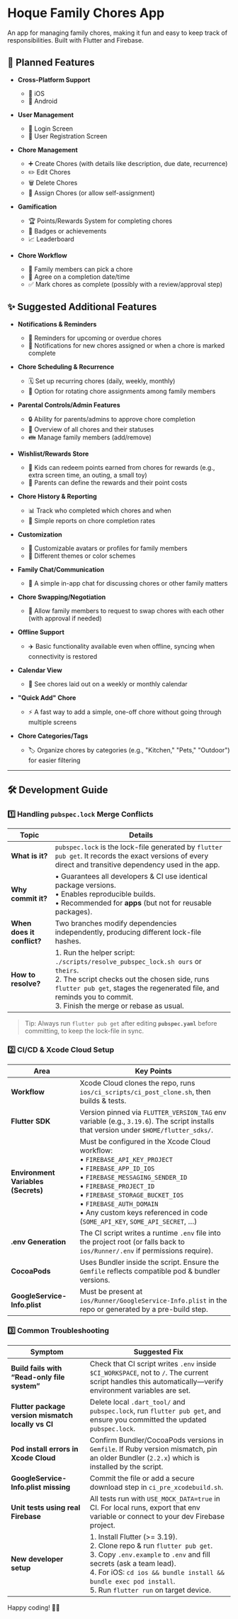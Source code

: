 # Hoque Family Chores App

An app for managing family chores, making it fun and easy to keep track of responsibilities. Built with Flutter and Firebase.

## 🚀 Planned Features

* **Cross-Platform Support**  
  * 📱 iOS  
  * 🤖 Android  

* **User Management**  
  * 🚪 Login Screen  
  * 📝 User Registration Screen  

* **Chore Management**  
  * ➕ Create Chores (with details like description, due date, recurrence)  
  * ✏️ Edit Chores  
  * 🗑️ Delete Chores  
  * 🔄 Assign Chores (or allow self-assignment)  

* **Gamification**  
  * 🏆 Points/Rewards System for completing chores  
  * 🏅 Badges or achievements  
  * 📈 Leaderboard  

* **Chore Workflow**  
  * 🙋 Family members can pick a chore  
  * 🤝 Agree on a completion date/time  
  * ✅ Mark chores as complete (possibly with a review/approval step)  

## ✨ Suggested Additional Features

* **Notifications & Reminders**  
  * 🔔 Reminders for upcoming or overdue chores  
  * 📣 Notifications for new chores assigned or when a chore is marked complete  

* **Chore Scheduling & Recurrence**  
  * 🗓️ Set up recurring chores (daily, weekly, monthly)  
  * 🔄 Option for rotating chore assignments among family members  

* **Parental Controls/Admin Features**  
  * 🔒 Ability for parents/admins to approve chore completion  
  * 👀 Overview of all chores and their statuses  
  * 👪 Manage family members (add/remove)  

* **Wishlist/Rewards Store**  
  * 🎁 Kids can redeem points earned from chores for rewards (e.g., extra screen time, an outing, a small toy)  
  * 🛒 Parents can define the rewards and their point costs  

* **Chore History & Reporting**  
  * 📊 Track who completed which chores and when  
  * 📝 Simple reports on chore completion rates  

* **Customization**  
  * 🎨 Customizable avatars or profiles for family members  
  * 🌟 Different themes or color schemes  

* **Family Chat/Communication**  
  * 💬 A simple in-app chat for discussing chores or other family matters  

* **Chore Swapping/Negotiation**  
  * 🤝 Allow family members to request to swap chores with each other (with approval if needed)  

* **Offline Support**  
  * ✈️ Basic functionality available even when offline, syncing when connectivity is restored  

* **Calendar View**  
  * 📅 See chores laid out on a weekly or monthly calendar  

* **"Quick Add" Chore**  
  * ⚡️ A fast way to add a simple, one-off chore without going through multiple screens  

* **Chore Categories/Tags**  
  * 🏷️ Organize chores by categories (e.g., "Kitchen," "Pets," "Outdoor") for easier filtering  

---

## 🛠️ Development Guide

### 1️⃣ Handling `pubspec.lock` Merge Conflicts
| Topic | Details |
|-------|---------|
| **What is it?** | `pubspec.lock` is the lock-file generated by `flutter pub get`. It records the exact versions of every direct and transitive dependency used in the app. |
| **Why commit it?** | • Guarantees all developers & CI use identical package versions.<br>• Enables reproducible builds.<br>• Recommended for **apps** (but not for reusable packages). |
| **When does it conflict?** | Two branches modify dependencies independently, producing different lock-file hashes. |
| **How to resolve?** | 1. Run the helper script: <br>`./scripts/resolve_pubspec_lock.sh ours` or `theirs`.<br>2. The script checks out the chosen side, runs `flutter pub get`, stages the regenerated file, and reminds you to commit.<br>3. Finish the merge or rebase as usual. |

> Tip: Always run `flutter pub get` after editing **`pubspec.yaml`** before committing, to keep the lock-file in sync.

### 2️⃣ CI/CD & Xcode Cloud Setup
| Area | Key Points |
|------|------------|
| **Workflow** | Xcode Cloud clones the repo, runs `ios/ci_scripts/ci_post_clone.sh`, then builds & tests. |
| **Flutter SDK** | Version pinned via `FLUTTER_VERSION_TAG` env variable (e.g., `3.19.6`). The script installs that version under `$HOME/flutter_sdks/`. |
| **Environment Variables (Secrets)** | Must be configured in the Xcode Cloud workflow:<br>• `FIREBASE_API_KEY_PROJECT`<br>• `FIREBASE_APP_ID_IOS`<br>• `FIREBASE_MESSAGING_SENDER_ID`<br>• `FIREBASE_PROJECT_ID`<br>• `FIREBASE_STORAGE_BUCKET_IOS`<br>• `FIREBASE_AUTH_DOMAIN`<br>• Any custom keys referenced in code (`SOME_API_KEY`, `SOME_API_SECRET`, …) |
| **.env Generation** | The CI script writes a runtime `.env` file into the project root (or falls back to `ios/Runner/.env` if permissions require). |
| **CocoaPods** | Uses Bundler inside the script. Ensure the `Gemfile` reflects compatible pod & bundler versions. |
| **GoogleService-Info.plist** | Must be present at `ios/Runner/GoogleService-Info.plist` in the repo or generated by a pre-build step. |

### 3️⃣ Common Troubleshooting

| Symptom | Suggested Fix |
|---------|---------------|
| **Build fails with “Read-only file system”** | Check that CI script writes `.env` inside `$CI_WORKSPACE`, not to `/`. The current script handles this automatically—verify environment variables are set. |
| **Flutter package version mismatch locally vs CI** | Delete local `.dart_tool/` and `pubspec.lock`, run `flutter pub get`, and ensure you committed the updated `pubspec.lock`. |
| **Pod install errors in Xcode Cloud** | Confirm Bundler/CocoaPods versions in `Gemfile`. If Ruby version mismatch, pin an older Bundler (`2.2.x`) which is installed by the script. |
| **GoogleService-Info.plist missing** | Commit the file or add a secure download step in `ci_pre_xcodebuild.sh`. |
| **Unit tests using real Firebase** | All tests run with `USE_MOCK_DATA=true` in CI. For local runs, export that env variable or connect to your dev Firebase project. |
| **New developer setup** | 1. Install Flutter (>= 3.19).<br>2. Clone repo & run `flutter pub get`.<br>3. Copy `.env.example` to `.env` and fill secrets (ask a team lead).<br>4. For iOS: `cd ios && bundle install && bundle exec pod install`.<br>5. Run `flutter run` on target device. |

Happy coding! 🧹✨
